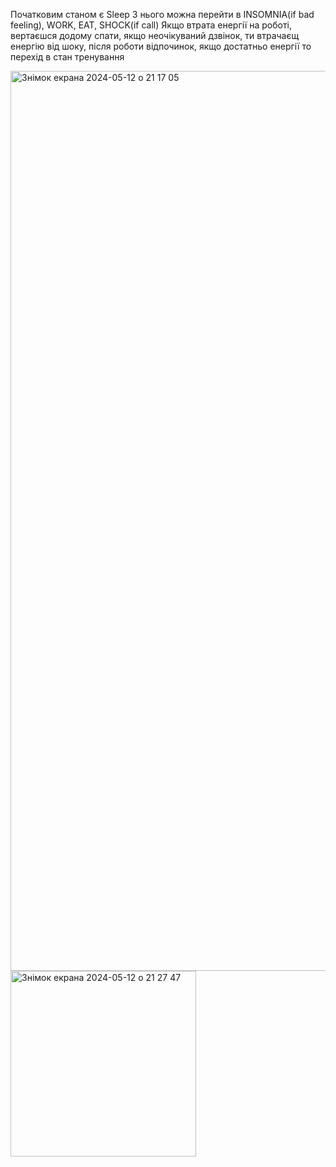 Початковим станом є Sleep
З нього можна перейти в INSOMNIA(if bad feeling), WORK, EAT, SHOCK(if call)
Якщо втрата енергії на роботі, вертаєшся додому спати, якщо неочікуваний дзвінок, ти втрачаєщ енергію від шоку, після роботи відпочинок, якщо достатньо енергії то перехід в стан тренування

<img width="1440" alt="Знімок екрана 2024-05-12 о 21 17 05" src="https://github.com/IvanShynkarenko/labDiscrate/assets/149359127/1537744f-78e2-4c20-bf2a-292a5e3adc67">
<img width="297" alt="Знімок екрана 2024-05-12 о 21 27 47" src="https://github.com/IvanShynkarenko/labDiscrate/assets/149359127/4e1e0106-53d3-4df3-8477-e106acdb32cc">
